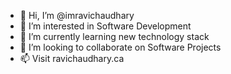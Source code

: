 - 👋 Hi, I’m @imravichaudhary
- 👀 I’m interested in Software Development
- 🌱 I’m currently learning new technology stack
- 💞️ I’m looking to collaborate on Software Projects
- 📫 Visit ravichaudhary.ca
